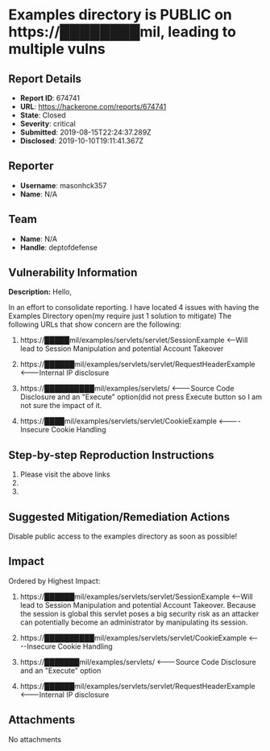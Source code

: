 # Examples directory is PUBLIC on https://████████mil, leading to multiple vulns

## Report Details
- **Report ID**: 674741
- **URL**: https://hackerone.com/reports/674741
- **State**: Closed
- **Severity**: critical
- **Submitted**: 2019-08-15T22:24:37.289Z
- **Disclosed**: 2019-10-10T19:11:41.367Z

## Reporter
- **Username**: masonhck357
- **Name**: N/A

## Team
- **Name**: N/A
- **Handle**: deptofdefense

## Vulnerability Information
**Description:**
Hello, 

In an effort to consolidate reporting. I have located 4 issues with having the Examples Directory open(my require just 1 solution to mitigate) The following URLs that show concern are the following:

1. https://█████mil/examples/servlets/servlet/SessionExample <--Will lead to Session Manipulation and potential Account Takeover

2. https://██████mil/examples/servlets/servlet/RequestHeaderExample <---Internal IP disclosure

3. https://██████████mil/examples/servlets/ <---Source Code Disclosure and an "Execute" option(did not press Execute button so I am not sure the impact of it.

4. https://████mil/examples/servlets/servlet/CookieExample <----Insecure Cookie Handling



## Step-by-step Reproduction Instructions

1. Please visit the above links
2.
3.


## Suggested Mitigation/Remediation Actions

Disable public access to the examples directory as soon as possible!

## Impact

Ordered by Highest Impact:

1. https://██████mil/examples/servlets/servlet/SessionExample <--Will lead to Session Manipulation and potential Account Takeover. Because the session is global this servlet poses a big security risk as an attacker can potentially become an administrator by manipulating its session.

2. https://██████████mil/examples/servlets/servlet/CookieExample <----Insecure Cookie Handling

3. https://███████mil/examples/servlets/ <---Source Code Disclosure and an "Execute" option

4. https://██████mil/examples/servlets/servlet/RequestHeaderExample <---Internal IP disclosure

## Attachments
No attachments

